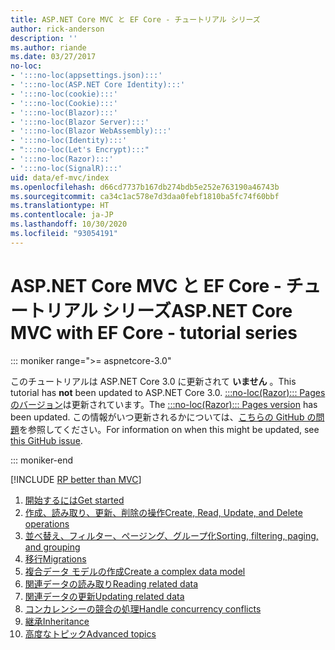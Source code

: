 ```yaml
---
title: ASP.NET Core MVC と EF Core - チュートリアル シリーズ
author: rick-anderson
description: ''
ms.author: riande
ms.date: 03/27/2017
no-loc:
- ':::no-loc(appsettings.json):::'
- ':::no-loc(ASP.NET Core Identity):::'
- ':::no-loc(cookie):::'
- ':::no-loc(Cookie):::'
- ':::no-loc(Blazor):::'
- ':::no-loc(Blazor Server):::'
- ':::no-loc(Blazor WebAssembly):::'
- ':::no-loc(Identity):::'
- ":::no-loc(Let's Encrypt):::"
- ':::no-loc(Razor):::'
- ':::no-loc(SignalR):::'
uid: data/ef-mvc/index
ms.openlocfilehash: d66cd7737b167db274bdb5e252e763190a46743b
ms.sourcegitcommit: ca34c1ac578e7d3daa0febf1810ba5fc74f60bbf
ms.translationtype: HT
ms.contentlocale: ja-JP
ms.lasthandoff: 10/30/2020
ms.locfileid: "93054191"
---
```

# <a name="aspnet-core-mvc-with-ef-core---tutorial-series"></a><span data-ttu-id="1e0b6-102">ASP.NET Core MVC と EF Core - チュートリアル シリーズ</span><span class="sxs-lookup"><span data-stu-id="1e0b6-102">ASP.NET Core MVC with EF Core - tutorial series</span></span>

::: moniker range=">= aspnetcore-3.0"

<span data-ttu-id="1e0b6-103">このチュートリアルは ASP.NET Core 3.0 に更新されて **いません** 。</span><span class="sxs-lookup"><span data-stu-id="1e0b6-103">This tutorial has **not** been updated to ASP.NET Core 3.0.</span></span> <span data-ttu-id="1e0b6-104">[:::no-loc(Razor)::: Pages のバージョン](xref:data/ef-rp/intro)は更新されています。</span><span class="sxs-lookup"><span data-stu-id="1e0b6-104">The [:::no-loc(Razor)::: Pages version](xref:data/ef-rp/intro) has been updated.</span></span> <span data-ttu-id="1e0b6-105">この情報がいつ更新されるかについては、[こちらの GitHub の問題](https://github.com/dotnet/AspNetCore.Docs/issues/13920)を参照してください。</span><span class="sxs-lookup"><span data-stu-id="1e0b6-105">For information on when this might be updated, see [this GitHub issue](https://github.com/dotnet/AspNetCore.Docs/issues/13920).</span></span>

::: moniker-end

[!INCLUDE [RP better than MVC](../../includes/RP-EF/rp-over-mvc.md)]

1. [<span data-ttu-id="1e0b6-106">開始するには</span><span class="sxs-lookup"><span data-stu-id="1e0b6-106">Get started</span></span>](xref:data/ef-mvc/intro)
1. [<span data-ttu-id="1e0b6-107">作成、読み取り、更新、削除の操作</span><span class="sxs-lookup"><span data-stu-id="1e0b6-107">Create, Read, Update, and Delete operations</span></span>](xref:data/ef-mvc/crud)
1. [<span data-ttu-id="1e0b6-108">並べ替え、フィルター、ページング、グループ化</span><span class="sxs-lookup"><span data-stu-id="1e0b6-108">Sorting, filtering, paging, and grouping</span></span>](xref:data/ef-mvc/sort-filter-page)
1. [<span data-ttu-id="1e0b6-109">移行</span><span class="sxs-lookup"><span data-stu-id="1e0b6-109">Migrations</span></span>](xref:data/ef-mvc/migrations)
1. [<span data-ttu-id="1e0b6-110">複合データ モデルの作成</span><span class="sxs-lookup"><span data-stu-id="1e0b6-110">Create a complex data model</span></span>](xref:data/ef-mvc/complex-data-model)
1. [<span data-ttu-id="1e0b6-111">関連データの読み取り</span><span class="sxs-lookup"><span data-stu-id="1e0b6-111">Reading related data</span></span>](xref:data/ef-mvc/read-related-data)
1. [<span data-ttu-id="1e0b6-112">関連データの更新</span><span class="sxs-lookup"><span data-stu-id="1e0b6-112">Updating related data</span></span>](xref:data/ef-mvc/update-related-data)
1. [<span data-ttu-id="1e0b6-113">コンカレンシーの競合の処理</span><span class="sxs-lookup"><span data-stu-id="1e0b6-113">Handle concurrency conflicts</span></span>](xref:data/ef-mvc/concurrency)
1. [<span data-ttu-id="1e0b6-114">継承</span><span class="sxs-lookup"><span data-stu-id="1e0b6-114">Inheritance</span></span>](xref:data/ef-mvc/inheritance)
1. [<span data-ttu-id="1e0b6-115">高度なトピック</span><span class="sxs-lookup"><span data-stu-id="1e0b6-115">Advanced topics</span></span>](xref:data/ef-mvc/advanced)
